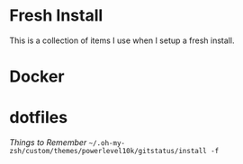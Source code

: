 # Fresh Install

This is a collection of items I use when I setup a fresh install.

# Docker
# dotfiles



*Things to Remember*
`~/.oh-my-zsh/custom/themes/powerlevel10k/gitstatus/install -f`

